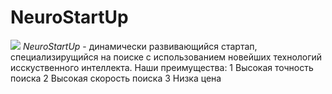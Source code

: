 # NeuroStartUp
![](https://netology-code.github.io/git-homeworks/intoduction/assets/logo.png)
*NeuroStartUp* - динамически развивающийся стартап, специализирущийся на поиске с использованием новейших технологий исскуственного интеллекта.
Наши преимущества:
1 Высокая точность поиска
2 Высокая скорость поиска
3 Низка цена